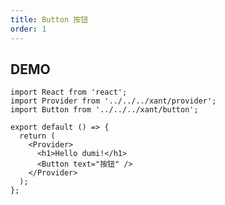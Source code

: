 ```yaml
---
title: Button 按钮
order: 1
---
```


## DEMO

```tsx
import React from 'react';
import Provider from '../../../xant/provider';
import Button from '../../../xant/button';

export default () => {
  return (
    <Provider>
      <h1>Hello dumi!</h1>
      <Button text="按钮" />
    </Provider>
  );
};
```

<API src="../../../xant/button/index.tsx"></API>
